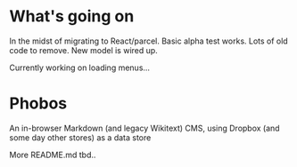 # What's going on

In the midst of migrating to React/parcel. Basic alpha test works. Lots of old code to remove. New model is wired up.

Currently working on loading menus...


# Phobos

An in-browser Markdown (and legacy Wikitext) CMS, using Dropbox (and some day other stores) as a data store

More README.md tbd..
